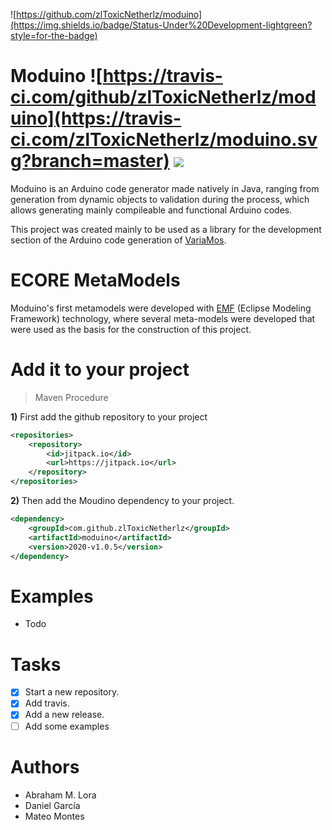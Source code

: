 ![https://github.com/zlToxicNetherlz/moduino](https://img.shields.io/badge/Status-Under%20Development-lightgreen?style=for-the-badge)
# Moduino ![https://travis-ci.com/github/zlToxicNetherlz/moduino](https://travis-ci.com/zlToxicNetherlz/moduino.svg?branch=master) [![](https://jitpack.io/v/zlToxicNetherlz/moduino.svg)](https://jitpack.io/#zlToxicNetherlz/moduino)
Moduino is an Arduino code generator made natively in Java, ranging from generation from dynamic objects to validation during the process, which allows generating mainly compileable and functional Arduino codes.

This project was created mainly to be used as a library for the development section of the Arduino code generation of [VariaMos](http://variamos.dis.eafit.edu.co/).

# ECORE MetaModels
Moduino's first metamodels were developed with [EMF](https://www.eclipse.org/modeling/emf/) (Eclipse Modeling Framework) technology, where several meta-models were developed that were used as the basis for the construction of this project.

# Add it to your project

> Maven Procedure

**1)** First add the github repository to your project

```xml
<repositories>
    <repository>
        <id>jitpack.io</id>
        <url>https://jitpack.io</url>
    </repository>
</repositories>
```

**2)** Then add the Moudino dependency to your project.

```xml
<dependency>
    <groupId>com.github.zlToxicNetherlz</groupId>
    <artifactId>moduino</artifactId>
    <version>2020-v1.0.5</version>
</dependency>
```

# Examples

- Todo

# Tasks

- [x] Start a new repository.
- [x] Add travis.
- [x] Add a new release.
- [ ] Add some examples

# Authors

- Abraham M. Lora
- Daniel García
- Mateo Montes

